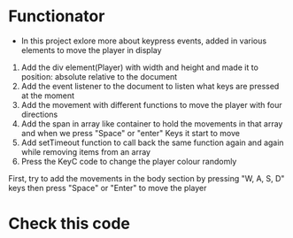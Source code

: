 # Functionator
* In this project exlore more about keypress events, added in various elements to move the player in display

1. Add the div element(Player) with width and height and made it to position: absolute relative to the document
2. Add the event listener to the document to listen what keys are pressed at the moment
3. Add the movement with different functions to move the player with four directions
4. Add the span in array like container to hold the movements in that array and when we press "Space" or "enter" Keys it start to move
5. Add setTimeout function to call back the same function again and again while removing items from an array
6. Press the KeyC code to change the player colour randomly

First, try to add the movements in the body section by pressing "W, A, S, D" keys then press "Space" or "Enter" to move the player

# Check this code
